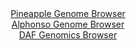 <div id="Pineapple_Genome_Browser" align="center">
  <a href="https://igv.org/app/?sessionURL=blob:zZJda9swGEb_i6BlA8eW7MaODWUkaZu2CStN5zpNKUa2ZUetLLmS4nyR_z6tbOxmheZiY2CE9aKP5z06O9ASqajgIAKujbo2QsACaiFWd7huGPmKa6JAVGKmiAUkKYkkPCcg2oESK43j6cTsXGjdqMhxqG46NeaVsJVn4xpvBccrZeeidoaCMZwJibWQyhlI3AqHVm1nRTLcNLa527O7ToE1djBrFoIr4TSEV.nKnJf.KqUV4aImab1kmr4FSE0ek7GwS_yln9z185woNSabq.K0P77q33vn8XzkD.fxzWUS.8nxHa041ktJTh.uj9yL2coMo6IdysHtQ.WrpmbZVlwn9_mRd3Z8vm6oJOoUBajnhRD1fAOH8oKs_6e.zUcP7L1mo958Lr1eMhknzy7cenPeGhKXw8lUvdP53gJM5EtjA8gXMogQtDzoW13X7_z4RT0LwtDwkYKC6PHJAlri_MUsf9wBvWmMM0CR1.WbPhYQsiASRJ0QwgCFods9CU5gGKK9tQNLyf4e3It4GgbQ7buun5aUaSN0kSreKBtzbrd5aVfbA2kuMH.YvdS3kyN3MIin9Cyf6fXIx7NuFt_.kWZgCJjL357QtPqRTP_EvI8EsXV2qG7e85TdyN7FvR_MN0azzStaJ.e.ftl.G8N3AR0GpxSyxtqsNxUz_WlciyXFXJtCSxXNKKN6kxiOYgUi5HpGXJALJoyJQFbZJ2hBC3Xh59.Cevun_Xc-">Pineapple Genome Browser</a>
</div>
<div id="Alphonso_Genome_Browser" align="center">
  <a href="https://igv.org/app/?sessionURL=blob:zZJda9swFIb_iyBlA8eW7DqODWEk_ci6dMvaNM1IKUa2ZVuLLLmS7HyR_z61bOxmheZiY6AL6XCk876vnj1oiVRUcBAB10a.jRCwgCrFeoarmpEvuCIKRDlmilhAkpxIwlMCoj3IsdJ4fnttbpZa1ypyHKrrboV5IWzl2bjCO8HxWtmpqJwzwRhOhMRaSOWMJG6FQ4u2uyYJrmvbzPZs38mwxg5mdSm4Ek5NeBGvzXvxr1JcEC4qElcN0_RFQGz0GI2ZneMPw8VsmKZEqQnZXmWD4eRqeO9dzJfj3tlyPv24mPcWJzNacKwbSQZlMcOjzbiZppMRXHXc0aTjXq7uR5Cy65Kojnd.crGpqSRqgALU90KIgtCEQ3lGNv.Tb7Pokd6zu2_kPPOb73L2udKCwHM8TG7W7AYVf_Ldh.BgASbSxrAA0lIGEYKWB3uW7_a6z1vUtyB8TkcKCqKHRwtoidOVaX_YA72tDTFAkafmBR4LCJkRCaJuCGGAwtD1T4NTGIboYO1BI9nfi_ZyfhsG0B26bi_OKdMG5yxWvFY25txu09wudkdm.dVNRTJeYtl_WrHTT7tNeVNeKNaOtvNXsrSAGf3yfcboWxT9E.reIsTWybGoLX0yvhsHO6n9S3h_7ZJcldM6q6ZavBrPcdHkQlZYm35TMceftLVYUsy1KbRU0YQyqrcLk6JYgwi5noEWpIIJQyGQRfIOWtBCPnz_G07v8Hj4AQ--">Alphonso Genome Browser</a>
</div>


<div id="DAF_Genomics_Browser" align="center">
  <a href="https://igv.org/app/?sessionURL=blob:tZFra9swFIb_i6D95Kt8qw1hmK3ZsrQZq.uFppRwZh_HZrbkSnKSNuS_T3gthV0Ygw4kocO5vK_0HMgWhWw4IwmhlhtYrksMImu.y6DrW1xAh5IkFbQSDSKwQoGsQJIcSAVSQX51oTtrpXqZ2HYJlblBxrumkJb0LOhNyQdVoy41qQUdPHIGO2kVvNPFCmxo.5ozyW0oCpTSdOwe2Wa9A30859bjSFx3Q6uaUXWtTWhjpVWBdtuwEvd_MfIflPVq3qTLLB375_gwKyfpfJZ.8c7z1fvw7Sr_9GGZh8vTrNkwUIPAyer6hE6nezULLrZxv73UEV4GaoHT8Pqxujnx3p2e7_tGoJy4kXvmxQ4NKDkapOXFoDGQohZu4vpGRM8M6vvm09ULQv0Pgjckub0ziBJQfNPltweiHnoNi0i8H0ZuBuGiREESM3acyI1jGviR78SxezQOZBDtK9Oc5ldx5NCU0tD6Cp3Wr5p2_EIt9GvytVD.NFnvf0XFs3TBYc4.z1De3H.sMhgqFfbDwpG_xeRp9398VsVFB0qnfoRPUKDVah0y9ULFO94dvwM-">DAF Genomics Browser</a>
</div>
